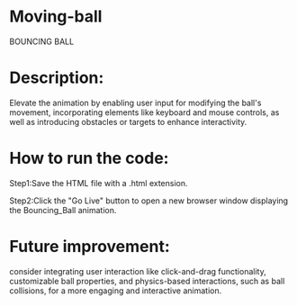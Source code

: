 # Moving-ball

BOUNCING BALL

# Description:

Elevate the animation by enabling user input for modifying the ball's movement, incorporating elements like keyboard and mouse controls, as well as introducing obstacles or targets to enhance interactivity.

# How to run the code:

Step1:Save the HTML file with a .html extension.

Step2:Click the "Go Live" button to open a new browser window displaying the Bouncing_Ball animation.

# Future improvement:

consider integrating user interaction like click-and-drag functionality, customizable ball properties, and physics-based interactions, such as ball collisions, for a more engaging and interactive animation.
